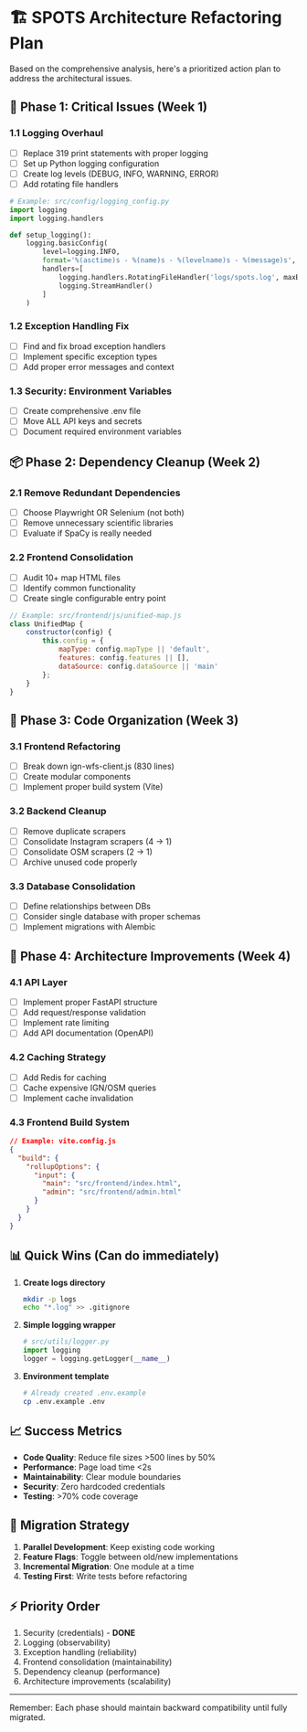 # 🏗️ SPOTS Architecture Refactoring Plan

Based on the comprehensive analysis, here's a prioritized action plan to address the architectural issues.

## 🚨 Phase 1: Critical Issues (Week 1)

### 1.1 Logging Overhaul
- [ ] Replace 319 print statements with proper logging
- [ ] Set up Python logging configuration
- [ ] Create log levels (DEBUG, INFO, WARNING, ERROR)
- [ ] Add rotating file handlers

```python
# Example: src/config/logging_config.py
import logging
import logging.handlers

def setup_logging():
    logging.basicConfig(
        level=logging.INFO,
        format='%(asctime)s - %(name)s - %(levelname)s - %(message)s',
        handlers=[
            logging.handlers.RotatingFileHandler('logs/spots.log', maxBytes=10485760, backupCount=5),
            logging.StreamHandler()
        ]
    )
```

### 1.2 Exception Handling Fix
- [ ] Find and fix broad exception handlers
- [ ] Implement specific exception types
- [ ] Add proper error messages and context

### 1.3 Security: Environment Variables
- [ ] Create comprehensive .env file
- [ ] Move ALL API keys and secrets
- [ ] Document required environment variables

## 📦 Phase 2: Dependency Cleanup (Week 2)

### 2.1 Remove Redundant Dependencies
- [ ] Choose Playwright OR Selenium (not both)
- [ ] Remove unnecessary scientific libraries
- [ ] Evaluate if SpaCy is really needed

### 2.2 Frontend Consolidation
- [ ] Audit 10+ map HTML files
- [ ] Identify common functionality
- [ ] Create single configurable entry point

```javascript
// Example: src/frontend/js/unified-map.js
class UnifiedMap {
    constructor(config) {
        this.config = {
            mapType: config.mapType || 'default',
            features: config.features || [],
            dataSource: config.dataSource || 'main'
        };
    }
}
```

## 🔧 Phase 3: Code Organization (Week 3)

### 3.1 Frontend Refactoring
- [ ] Break down ign-wfs-client.js (830 lines)
- [ ] Create modular components
- [ ] Implement proper build system (Vite)

### 3.2 Backend Cleanup
- [ ] Remove duplicate scrapers
- [ ] Consolidate Instagram scrapers (4 → 1)
- [ ] Consolidate OSM scrapers (2 → 1)
- [ ] Archive unused code properly

### 3.3 Database Consolidation
- [ ] Define relationships between DBs
- [ ] Consider single database with proper schemas
- [ ] Implement migrations with Alembic

## 🚀 Phase 4: Architecture Improvements (Week 4)

### 4.1 API Layer
- [ ] Implement proper FastAPI structure
- [ ] Add request/response validation
- [ ] Implement rate limiting
- [ ] Add API documentation (OpenAPI)

### 4.2 Caching Strategy
- [ ] Add Redis for caching
- [ ] Cache expensive IGN/OSM queries
- [ ] Implement cache invalidation

### 4.3 Frontend Build System
```json
// Example: vite.config.js
{
  "build": {
    "rollupOptions": {
      "input": {
        "main": "src/frontend/index.html",
        "admin": "src/frontend/admin.html"
      }
    }
  }
}
```

## 📊 Quick Wins (Can do immediately)

1. **Create logs directory**
   ```bash
   mkdir -p logs
   echo "*.log" >> .gitignore
   ```

2. **Simple logging wrapper**
   ```python
   # src/utils/logger.py
   import logging
   logger = logging.getLogger(__name__)
   ```

3. **Environment template**
   ```bash
   # Already created .env.example
   cp .env.example .env
   ```

## 📈 Success Metrics

- **Code Quality**: Reduce file sizes >500 lines by 50%
- **Performance**: Page load time <2s
- **Maintainability**: Clear module boundaries
- **Security**: Zero hardcoded credentials
- **Testing**: >70% code coverage

## 🔄 Migration Strategy

1. **Parallel Development**: Keep existing code working
2. **Feature Flags**: Toggle between old/new implementations
3. **Incremental Migration**: One module at a time
4. **Testing First**: Write tests before refactoring

## ⚡ Priority Order

1. Security (credentials) - **DONE**
2. Logging (observability)
3. Exception handling (reliability)
4. Frontend consolidation (maintainability)
5. Dependency cleanup (performance)
6. Architecture improvements (scalability)

---

Remember: Each phase should maintain backward compatibility until fully migrated.